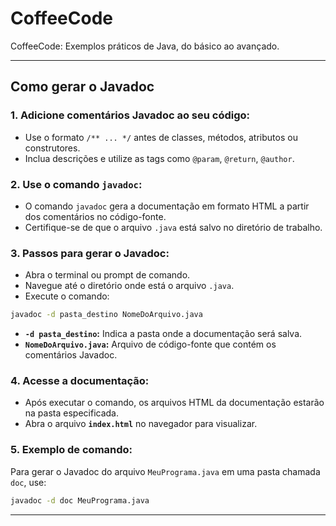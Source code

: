 # CoffeeCode

CoffeeCode: Exemplos práticos de Java, do básico ao avançado.

---

## Como gerar o Javadoc

### 1. Adicione comentários Javadoc ao seu código:

- Use o formato `/** ... */` antes de classes, métodos, atributos ou construtores.
- Inclua descrições e utilize as tags como `@param`, `@return`, `@author`.

### 2. Use o comando `javadoc`:

- O comando `javadoc` gera a documentação em formato HTML a partir dos comentários no código-fonte.
- Certifique-se de que o arquivo `.java` está salvo no diretório de trabalho.

### 3. Passos para gerar o Javadoc:

- Abra o terminal ou prompt de comando.
- Navegue até o diretório onde está o arquivo `.java`.
- Execute o comando:

```bash
javadoc -d pasta_destino NomeDoArquivo.java
```

- **`-d pasta_destino`:** Indica a pasta onde a documentação será salva.
- **`NomeDoArquivo.java`:** Arquivo de código-fonte que contém os comentários Javadoc.

### 4. Acesse a documentação:

- Após executar o comando, os arquivos HTML da documentação estarão na pasta especificada.
- Abra o arquivo **`index.html`** no navegador para visualizar.

### 5. Exemplo de comando:

Para gerar o Javadoc do arquivo `MeuPrograma.java` em uma pasta chamada `doc`, use:

```bash
javadoc -d doc MeuPrograma.java
```

---

